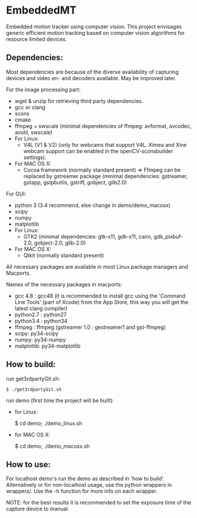 EmbeddedMT
==========

Embedded motion tracker using computer vision. This project envisages generic efficient motion tracking based on computer vision algorithms for resource limited devices.

Dependencies:
-------------

Most dependencies are because of the diverse availability of capturing devices and video en- and decoders available. May be improved later.

For the image processing part:
- wget & unzip for retrieving third party dependencies.
- gcc or clang
- scons
- cmake
- ffmpeg + swscale (minimal dependencies of ffmpeg: avformat, avcodec, avutil, swscale)
- For Linux:
	- V4L (V1 & V2) (only for webcams that support V4L. Ximea and Xine webcam support can be enabled in the openCV-sconsbuilder settings).
- For MAC OS X:
	- Cocoa framework (normally standard present)
=> Ffmpeg can be replaced by gstreamer package (minimal dependencies: gstreamer, gstapp, gstpbutils, gstriff, gobject, glib2.0)

For GUI:
- python 3 (3.4 recommend, else change in demo/demo\_macosx)
- scipy
- numpy
- matplotlib
- For Linux:
	- GTK2 (minimal dependencies: gtk-x11, gdk-x11, cairo, gdk\_pixbuf-2.0, gobject-2.0, glib-2.0)
- For MAC OS X:
 	- Qtkit (normally standard present)

All necessary packages are available in most Linux package managers and Macports.

Names of the necessary packages in macports:
- gcc 4.8 : gcc48 (it is recommended to install gcc using the 'Command Line Tools' (part of Xcode) from the App Store, this way you will get the latest clang compiler)
- python2.7 : python27
- python3.4 : python34
- ffmpeg : ffmpeg (gstreamer 1.0 : gestreamer1 and gst-ffmpeg)
- scipy: py34-scipy
- numpy: py34-numpy
- matplotlib: py34-matplotlib

How to build:
-------------
run get3rdpartyGit.sh:	

	$ ./get3rdpartyGit.sh

run demo (first time the project will be built):
- for Linux:	

	$ cd demo; ./demo_linux.sh
		
- for MAC OS X:	

	$ cd demo; ./demo_macosx.sh

How to use:
-----------
For localhost demo's run the demo as described in 'how to build'. Alternatively or for non-localhost usage, use the python wrappers in wrappers/. Use the -h function for more info on each wrapper.

NOTE: for the best results it is recommended to set the exposure time of the capture device to manual.
